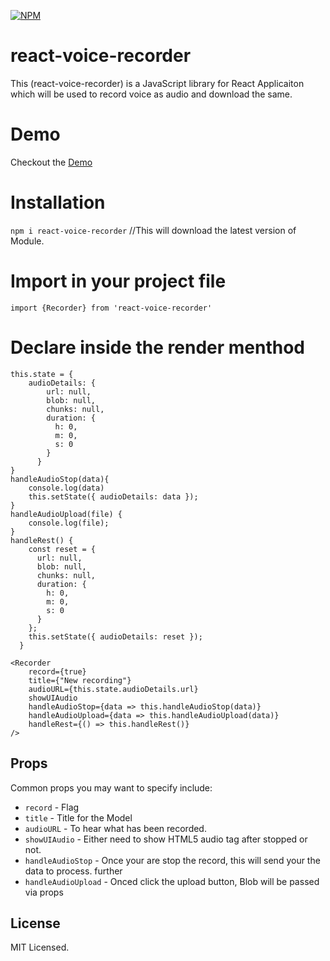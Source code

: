 [![NPM](https://img.shields.io/npm/v/react-select.svg)](https://www.npmjs.com/package/react-voice-recorder)

# react-voice-recorder

This (react-voice-recorder) is a JavaScript library for React Applicaiton which will be used to record voice as audio and download the same.

# Demo

Checkout the [Demo](https://codesandbox.io/s/cool-elbakyan-1hx5z)

# Installation

```npm i react-voice-recorder```  //This will download the latest version of Module.

# Import in your project file

```import {Recorder} from 'react-voice-recorder'```

# Declare inside the render menthod


```
this.state = {
    audioDetails: {
        url: null,
        blob: null,
        chunks: null,
        duration: {
          h: 0,
          m: 0,
          s: 0
        }
      }
}
handleAudioStop(data){
    console.log(data)
    this.setState({ audioDetails: data });
}
handleAudioUpload(file) {
    console.log(file);
}
handleRest() {
    const reset = {
      url: null,
      blob: null,
      chunks: null,
      duration: {
        h: 0,
        m: 0,
        s: 0
      }
    };
    this.setState({ audioDetails: reset });
  }

<Recorder
    record={true}
    title={"New recording"}
    audioURL={this.state.audioDetails.url}
    showUIAudio
    handleAudioStop={data => this.handleAudioStop(data)}
    handleAudioUpload={data => this.handleAudioUpload(data)}
    handleRest={() => this.handleRest()} 
/>

```


## Props

Common props you may want to specify include:

- `record` - Flag 
- `title` - Title for the Model
- `audioURL` - To hear what has been recorded.
- `showUIAudio` - Either need to show HTML5 audio tag after stopped or not.
- `handleAudioStop` - Once your are stop the record, this will send your the data to process. further
- `handleAudioUpload` - Onced click the upload button, Blob will be passed via props 


## License

MIT Licensed.